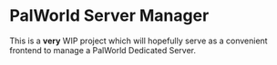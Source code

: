 # PalWorld Server Manager

This is a **very** WIP project which will hopefully serve as a convenient frontend to manage a PalWorld Dedicated Server.